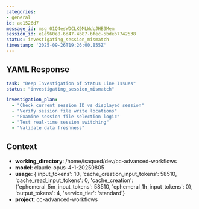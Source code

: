 ```yaml
---
categories:
- general
id: ae1526d7
message_id: msg_01Q4esWDCLK9MLWdcJHB9Mem
session_id: e1e960e8-6d47-4b87-bfec-5bdeb7742538
status: investigating_session_mismatch
timestamp: '2025-09-26T19:26:00.855Z'
---
```


## YAML Response

```yaml
task: "Deep Investigation of Status Line Issues"
status: "investigating_session_mismatch"

investigation_plan:
  - "Check current session ID vs displayed session"
  - "Verify session file write locations"
  - "Examine session file selection logic"
  - "Test real-time session switching"
  - "Validate data freshness"
```

## Context

- **working_directory**: /home/isaqued/dev/cc-advanced-workflows
- **model**: claude-opus-4-1-20250805
- **usage**: {'input_tokens': 10, 'cache_creation_input_tokens': 58510, 'cache_read_input_tokens': 0, 'cache_creation': {'ephemeral_5m_input_tokens': 58510, 'ephemeral_1h_input_tokens': 0}, 'output_tokens': 4, 'service_tier': 'standard'}
- **project**: cc-advanced-workflows


